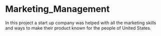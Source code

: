 # Marketing_Management
In this project a start up company was helped with all the marketing skills and ways to make their product known for the people of United States.
